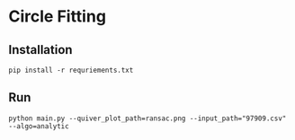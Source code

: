 # Circle Fitting

## Installation
```
pip install -r requriements.txt
```

## Run
```
python main.py --quiver_plot_path=ransac.png --input_path="97909.csv" --algo=analytic
```
